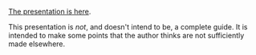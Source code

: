 [The presentation is here]().

This presentation is *not*, and doesn't intend to be, a complete guide.  It is intended to make some points that the author thinks are not sufficiently made elsewhere.
